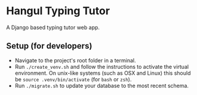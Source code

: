 # Hangul Typing Tutor
A Django based typing tutor web app.

## Setup (for developers)

- Navigate to the project's root folder in a terminal.
- Run `./create_venv.sh` and follow the instructions to activate the virtual environment. On unix-like systems (such as OSX and Linux) this should be `source .venv/bin/activate` (for `bash` or `zsh`).
- Run `./migrate.sh` to update your database to the most recent schema.
